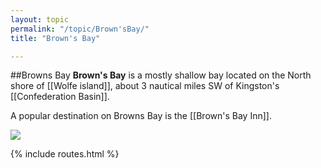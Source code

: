 ```yaml
---
layout: topic
permalink: "/topic/Brown'sBay/"
title: "Brown's Bay"

---
```


##Browns Bay
<b>Brown's Bay</b> is a mostly shallow bay located on the North shore of [[Wolfe island]], about 3 nautical miles SW of Kingston's [[Confederation Basin]].

A popular destination on Browns Bay is the [[Brown's Bay Inn]].

<img src="http://k7waterfront.org/Images/Chart-BrownsBay.jpg">

{% include routes.html %}
